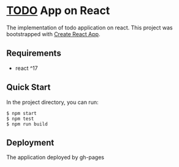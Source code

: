 # [TODO](https://nebado.github.io/todo-react/) App on React

The implementation of todo application on react.
This project was bootstrapped with [Create React App](https://github.com/facebook/create-react-app).

## Requirements

- react ^17

## Quick Start

In the project directory, you can run:

```console
$ npm start
$ npm test
$ npm run build
```

## Deployment

The application deployed by gh-pages
